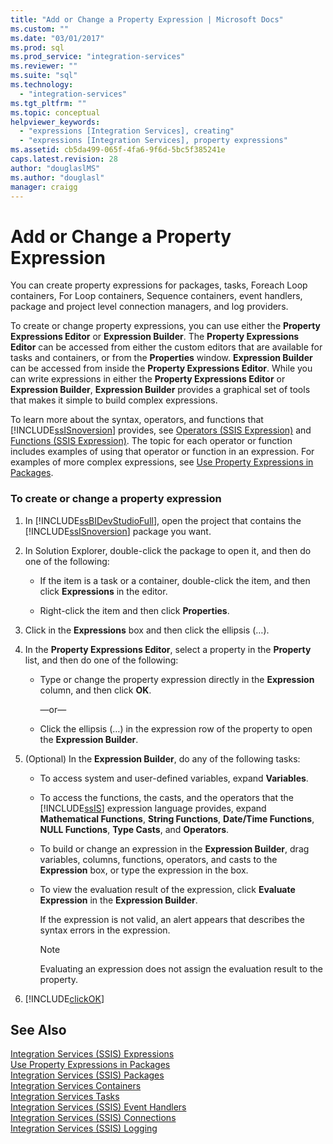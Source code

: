 ```yaml
---
title: "Add or Change a Property Expression | Microsoft Docs"
ms.custom: ""
ms.date: "03/01/2017"
ms.prod: sql
ms.prod_service: "integration-services"
ms.reviewer: ""
ms.suite: "sql"
ms.technology: 
  - "integration-services"
ms.tgt_pltfrm: ""
ms.topic: conceptual
helpviewer_keywords: 
  - "expressions [Integration Services], creating"
  - "expressions [Integration Services], property expressions"
ms.assetid: cb5da499-065f-4fa6-9f6d-5bc5f385241e
caps.latest.revision: 28
author: "douglaslMS"
ms.author: "douglasl"
manager: craigg
---
```

# Add or Change a Property Expression
  You can create property expressions for packages, tasks, Foreach Loop containers, For Loop containers, Sequence containers, event handlers, package and project level connection managers, and log providers.  
  
 To create or change property expressions, you can use either the **Property Expressions Editor** or **Expression Builder**. The **Property Expressions Editor** can be accessed from either the custom editors that are available for tasks and containers, or from the **Properties** window. **Expression Builder** can be accessed from inside the **Property Expressions Editor**. While you can write expressions in either the **Property Expressions Editor** or **Expression Builder**, **Expression Builder** provides a graphical set of tools that makes it simple to build complex expressions.  
  
 To learn more about the syntax, operators, and functions that [!INCLUDE[ssISnoversion](../../includes/ssisnoversion-md.md)] provides, see [Operators &#40;SSIS Expression&#41;](../../integration-services/expressions/operators-ssis-expression.md) and [Functions &#40;SSIS Expression&#41;](../../integration-services/expressions/functions-ssis-expression.md). The topic for each operator or function includes examples of using that operator or function in an expression. For examples of more complex expressions, see [Use Property Expressions in Packages](../../integration-services/expressions/use-property-expressions-in-packages.md).  
  
### To create or change a property expression  
  
1.  In [!INCLUDE[ssBIDevStudioFull](../../includes/ssbidevstudiofull-md.md)], open the project that contains the [!INCLUDE[ssISnoversion](../../includes/ssisnoversion-md.md)] package you want.  
  
2.  In Solution Explorer, double-click the package to open it, and then do one of the following:  
  
    -   If the item is a task or a container, double-click the item, and then click **Expressions** in the editor.  
  
    -   Right-click the item and then click **Properties**.  
  
3.  Click in the **Expressions** box and then click the ellipsis (…).  
  
4.  In the **Property Expressions Editor**, select a property in the **Property** list, and then do one of the following:  
  
    -   Type or change the property expression directly in the **Expression** column, and then click **OK**.  
  
         —or—  
  
    -   Click the ellipsis (…) in the expression row of the property to open the **Expression Builder**.  
  
5.  (Optional) In the **Expression Builder**, do any of the following tasks:  
  
    -   To access system and user-defined variables, expand **Variables**.  
  
    -   To access the functions, the casts, and the operators that the [!INCLUDE[ssIS](../../includes/ssis-md.md)] expression language provides, expand **Mathematical Functions**, **String Functions**, **Date/Time Functions**, **NULL Functions**, **Type Casts**, and **Operators**.  
  
    -   To build or change an expression in the **Expression Builder**, drag variables, columns, functions, operators, and casts to the **Expression** box, or type the expression in the box.  
  
    -   To view the evaluation result of the expression, click **Evaluate Expression** in the **Expression Builder**.  
  
         If the expression is not valid, an alert appears that describes the syntax errors in the expression.  
  
        > [!NOTE]  
        >  Evaluating an expression does not assign the evaluation result to the property.  
  
6.  [!INCLUDE[clickOK](../../includes/clickok-md.md)]  
  
## See Also  
 [Integration Services &#40;SSIS&#41; Expressions](../../integration-services/expressions/integration-services-ssis-expressions.md)   
 [Use Property Expressions in Packages](../../integration-services/expressions/use-property-expressions-in-packages.md)   
 [Integration Services &#40;SSIS&#41; Packages](../../integration-services/integration-services-ssis-packages.md)   
 [Integration Services Containers](../../integration-services/control-flow/integration-services-containers.md)   
 [Integration Services Tasks](../../integration-services/control-flow/integration-services-tasks.md)   
 [Integration Services &#40;SSIS&#41; Event Handlers](../../integration-services/integration-services-ssis-event-handlers.md)   
 [Integration Services &#40;SSIS&#41; Connections](../../integration-services/connection-manager/integration-services-ssis-connections.md)   
 [Integration Services &#40;SSIS&#41; Logging](../../integration-services/performance/integration-services-ssis-logging.md)  
  
  
